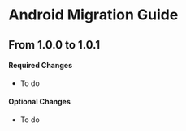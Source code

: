 # Android Migration Guide

## From 1.0.0 to 1.0.1

#### Required Changes

- To do

#### Optional Changes

- To do

